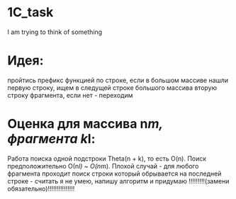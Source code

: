# 1C_task
I am trying to think of something

# Идея: 
пройтись префикс функцией по строке, если в большом массиве нашли первую строку, ищем в следущей строке большого массива вторую строку фрагмента, если нет - переходим

# Оценка для массива n*m, фрагмента k*l:
Работа поиска одной подстроки Theta(n + k), то есть O(n). Поиск предположительно О(n*l) ~ O(n*m). Плохой случай - для любого фрагмента проходит поиск строки который обрывается на последней строке - считать я не умею, напишу алгоритм и придумаю !!!!!!!!!(замени обязательно)!!!!!!!!!!!!!!!
